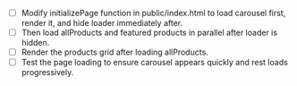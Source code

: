 - [ ] Modify initializePage function in public/index.html to load carousel first, render it, and hide loader immediately after.
- [ ] Then load allProducts and featured products in parallel after loader is hidden.
- [ ] Render the products grid after loading allProducts.
- [ ] Test the page loading to ensure carousel appears quickly and rest loads progressively.
